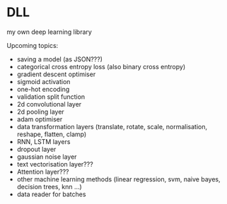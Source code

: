 # DLL
 my own deep learning library


Upcoming topics:
- saving a model (as JSON???)
- categorical cross entropy loss (also binary cross entropy)
- gradient descent optimiser
- sigmoid activation
- one-hot encoding
- validation split function
- 2d convolutional layer
- 2d pooling layer
- adam optimiser
- data transformation layers (translate, rotate, scale, normalisation, reshape, flatten, clamp)
- RNN, LSTM layers
- dropout layer
- gaussian noise layer
- text vectorisation layer???
- Attention layer???
- other machine learning methods (linear regression, svm, naive bayes, decision trees, knn ...)
- data reader for batches

